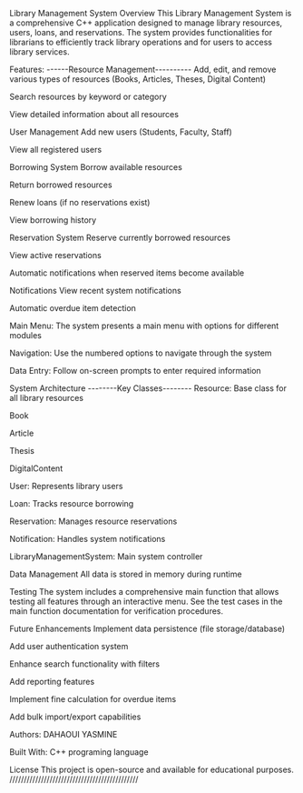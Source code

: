 Library Management System
Overview
This Library Management System is a comprehensive C++ application designed to manage library resources, users, loans, and reservations. The system provides functionalities for librarians to efficiently track library operations and for users to access library services.

Features:
------Resource Management----------
Add, edit, and remove various types of resources (Books, Articles, Theses, Digital Content)

Search resources by keyword or category

View detailed information about all resources

User Management
Add new users (Students, Faculty, Staff)

View all registered users

Borrowing System
Borrow available resources

Return borrowed resources

Renew loans (if no reservations exist)

View borrowing history

Reservation System
Reserve currently borrowed resources

View active reservations

Automatic notifications when reserved items become available

Notifications
View recent system notifications

Automatic overdue item detection


Main Menu:
The system presents a main menu with options for different modules

Navigation:
Use the numbered options to navigate through the system

Data Entry:
Follow on-screen prompts to enter required information

System Architecture
--------Key Classes--------
Resource: Base class for all library resources

Book

Article

Thesis

DigitalContent

User: Represents library users

Loan: Tracks resource borrowing

Reservation: Manages resource reservations

Notification: Handles system notifications

LibraryManagementSystem: Main system controller

Data Management
All data is stored in memory during runtime

Testing
The system includes a comprehensive main function that allows testing all features through an interactive menu. See the test cases in the main function documentation for verification procedures.

Future Enhancements
Implement data persistence (file storage/database)

Add user authentication system

Enhance search functionality with filters

Add reporting features

Implement fine calculation for overdue items

Add bulk import/export capabilities

Authors:
DAHAOUI YASMINE

Built With:
C++ programing language 

License
This project is open-source and available for educational purposes.
/////////////////////////////////////////////